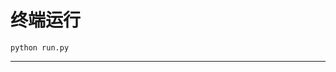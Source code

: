 # 终端运行

```shell
python run.py
```
******************************************************************************************************************************************************************************************************************************************************************************************************************************************************************************************************************************************************************************************************************************************************************************************************************************************************************************************************************************************************************************************************************************************************************************************************************************************************************************************************************************************************************************************************************************************************************************************